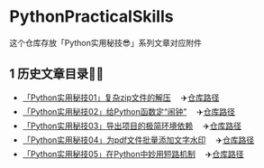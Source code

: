 # PythonPracticalSkills
这个仓库存放「Python实用秘技😎」系列文章对应附件



## 1 历史文章目录👨‍💻

- [「Python实用秘技01」复杂zip文件的解压](https://www.cnblogs.com/feffery/p/15668669.html) 　:airplane:[仓库路径](./历史文章/「Python实用秘技01」复杂zip文件的解压)
- [「Python实用秘技02」给Python函数定“闹钟”](https://www.cnblogs.com/feffery/p/15676516.html) 　:airplane:[仓库路径](./历史文章/「Python实用秘技02」给Python函数定“闹钟”)
- [「Python实用秘技03」导出项目的极简环境依赖](https://www.cnblogs.com/feffery/p/15712273.html) 　:airplane:[仓库路径](./历史文章/「Python实用秘技03」导出项目的极简环境依赖)
- [「Python实用秘技04」为pdf文件批量添加文字水印](https://www.cnblogs.com/feffery/p/15827573.html) 　:airplane:[仓库路径](./历史文章/「Python实用秘技04」为pdf文件批量添加文字水印)
- [「Python实用秘技05」在Python中妙用短路机制](https://www.cnblogs.com/feffery/p/15906089.html) 　:airplane:[仓库路径](./历史文章/「Python实用秘技05」在Python中妙用短路机制)
